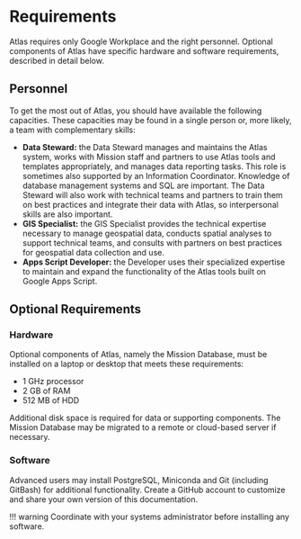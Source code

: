 

# Requirements

Atlas requires only Google Workplace and the right personnel. Optional components of Atlas have specific hardware and software requirements, described in detail below.

## Personnel

To get the most out of Atlas, you should have available the following capacities. These capacities may be found in a single person or, more likely, a team with complementary skills:

* **Data Steward:** the Data Steward manages and maintains the Atlas system, works with Mission staff and partners to use Atlas tools and templates appropriately, and manages data reporting tasks. This role is sometimes also supported by an Information Coordinator. Knowledge of database management systems and SQL are important. The Data Steward will also work with technical teams and partners to train them on best practices and integrate their data with Atlas, so interpersonal skills are also important.
* **GIS Specialist:** the GIS Specialist provides the technical expertise necessary to manage geospatial data, conducts spatial analyses to support technical teams, and consults with partners on best practices for geospatial data collection and use.
* **Apps Script Developer:** the Developer uses their specialized expertise to maintain and expand the functionality of the Atlas tools built on Google Apps Script. 

## Optional Requirements

### Hardware

Optional components of Atlas, namely the Mission Database, must be installed on a laptop or desktop that meets these requirements:

- 1 GHz processor
- 2 GB of RAM
- 512 MB of HDD

Additional disk space is required for data or supporting components. The Mission Database may be migrated to a remote or cloud-based server if necessary.

### Software

Advanced users may install PostgreSQL, Miniconda and Git (including GitBash) for additional functionality. Create a GitHub account to customize and share your own version of this documentation. 

!!! warning
    Coordinate with your systems administrator before installing any software.
